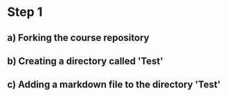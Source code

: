 # Step 1
## a) Forking the course repository

## b) Creating a directory called 'Test'

## c) Adding a markdown file to the directory 'Test'
